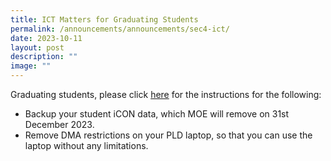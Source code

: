 ```yaml
---
title: ICT Matters for Graduating Students
permalink: /announcements/announcements/sec4-ict/
date: 2023-10-11
layout: post
description: ""
image: ""
---
```

Graduating students, please click [here](https://www.crestsec.edu.sg/ict-graduating-students/) for the instructions for the following:

- Backup your student iCON data, which MOE will remove on 31st December 2023.
- Remove DMA restrictions on your PLD laptop, so that you can use the laptop without any limitations.